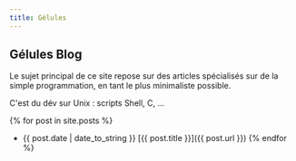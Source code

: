```yaml
---
title: Gélules
---
```


## Gélules Blog

Le sujet principal de ce site repose sur des articles spécialisés sur de la simple programmation, en tant le plus minimaliste possible.

C'est du dév sur Unix : scripts Shell, C, ...

{% for post in site.posts %}
* {{ post.date | date_to_string }} [{{ post.title }}]({{ post.url }})
{% endfor %}
